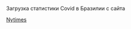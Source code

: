 Загрузка статистики Covid в Бразилии с сайта 

[Nytimes](https://www.nytimes.com/interactive/2021/world/brazil-covid-cases.html)
